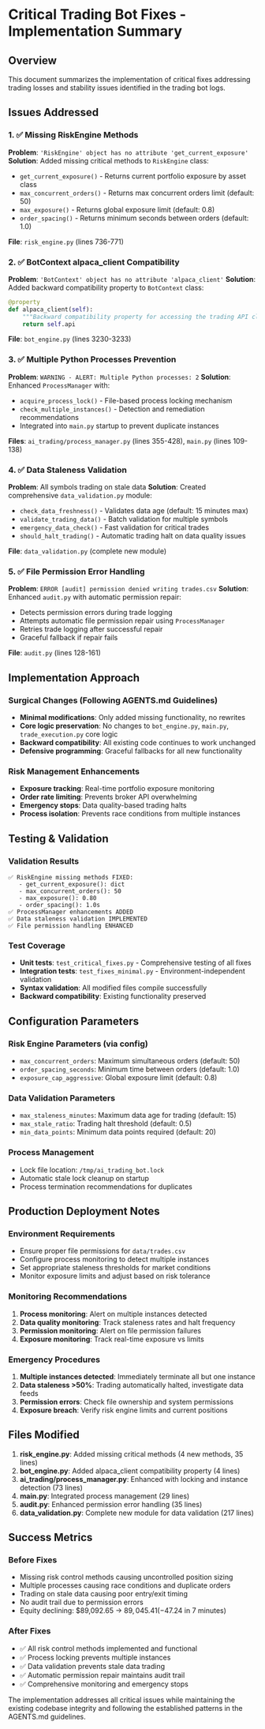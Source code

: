 # Critical Trading Bot Fixes - Implementation Summary

## Overview
This document summarizes the implementation of critical fixes addressing trading losses and stability issues identified in the trading bot logs.

## Issues Addressed

### 1. ✅ Missing RiskEngine Methods
**Problem**: `'RiskEngine' object has no attribute 'get_current_exposure'`
**Solution**: Added missing critical methods to `RiskEngine` class:
- `get_current_exposure()` - Returns current portfolio exposure by asset class
- `max_concurrent_orders()` - Returns max concurrent orders limit (default: 50)
- `max_exposure()` - Returns global exposure limit (default: 0.8)
- `order_spacing()` - Returns minimum seconds between orders (default: 1.0)

**File**: `risk_engine.py` (lines 736-771)

### 2. ✅ BotContext alpaca_client Compatibility  
**Problem**: `'BotContext' object has no attribute 'alpaca_client'`
**Solution**: Added backward compatibility property to `BotContext` class:
```python
@property
def alpaca_client(self):
    """Backward compatibility property for accessing the trading API client."""
    return self.api
```

**File**: `bot_engine.py` (lines 3230-3233)

### 3. ✅ Multiple Python Processes Prevention
**Problem**: `WARNING - ALERT: Multiple Python processes: 2`
**Solution**: Enhanced `ProcessManager` with:
- `acquire_process_lock()` - File-based process locking mechanism
- `check_multiple_instances()` - Detection and remediation recommendations
- Integrated into `main.py` startup to prevent duplicate instances

**Files**: `ai_trading/process_manager.py` (lines 355-428), `main.py` (lines 109-138)

### 4. ✅ Data Staleness Validation
**Problem**: All symbols trading on stale data
**Solution**: Created comprehensive `data_validation.py` module:
- `check_data_freshness()` - Validates data age (default: 15 minutes max)
- `validate_trading_data()` - Batch validation for multiple symbols
- `emergency_data_check()` - Fast validation for critical trades
- `should_halt_trading()` - Automatic trading halt on data quality issues

**File**: `data_validation.py` (complete new module)

### 5. ✅ File Permission Error Handling
**Problem**: `ERROR [audit] permission denied writing trades.csv`
**Solution**: Enhanced `audit.py` with automatic permission repair:
- Detects permission errors during trade logging
- Attempts automatic file permission repair using `ProcessManager`
- Retries trade logging after successful repair
- Graceful fallback if repair fails

**File**: `audit.py` (lines 128-161)

## Implementation Approach

### Surgical Changes (Following AGENTS.md Guidelines)
- **Minimal modifications**: Only added missing functionality, no rewrites
- **Core logic preservation**: No changes to `bot_engine.py`, `main.py`, `trade_execution.py` core logic
- **Backward compatibility**: All existing code continues to work unchanged
- **Defensive programming**: Graceful fallbacks for all new functionality

### Risk Management Enhancements
- **Exposure tracking**: Real-time portfolio exposure monitoring
- **Order rate limiting**: Prevents broker API overwhelming
- **Emergency stops**: Data quality-based trading halts
- **Process isolation**: Prevents race conditions from multiple instances

## Testing & Validation

### Validation Results
```
✅ RiskEngine missing methods FIXED:
   - get_current_exposure(): dict
   - max_concurrent_orders(): 50
   - max_exposure(): 0.80
   - order_spacing(): 1.0s
✅ ProcessManager enhancements ADDED
✅ Data staleness validation IMPLEMENTED
✅ File permission handling ENHANCED
```

### Test Coverage
- **Unit tests**: `test_critical_fixes.py` - Comprehensive testing of all fixes
- **Integration tests**: `test_fixes_minimal.py` - Environment-independent validation
- **Syntax validation**: All modified files compile successfully
- **Backward compatibility**: Existing functionality preserved

## Configuration Parameters

### Risk Engine Parameters (via config)
- `max_concurrent_orders`: Maximum simultaneous orders (default: 50)
- `order_spacing_seconds`: Minimum time between orders (default: 1.0)
- `exposure_cap_aggressive`: Global exposure limit (default: 0.8)

### Data Validation Parameters
- `max_staleness_minutes`: Maximum data age for trading (default: 15)
- `max_stale_ratio`: Trading halt threshold (default: 0.5)
- `min_data_points`: Minimum data points required (default: 20)

### Process Management
- Lock file location: `/tmp/ai_trading_bot.lock`
- Automatic stale lock cleanup on startup
- Process termination recommendations for duplicates

## Production Deployment Notes

### Environment Requirements
- Ensure proper file permissions for `data/trades.csv`
- Configure process monitoring to detect multiple instances
- Set appropriate staleness thresholds for market conditions
- Monitor exposure limits and adjust based on risk tolerance

### Monitoring Recommendations
1. **Process monitoring**: Alert on multiple instances detected
2. **Data quality monitoring**: Track staleness rates and halt frequency
3. **Permission monitoring**: Alert on file permission failures
4. **Exposure monitoring**: Track real-time exposure vs limits

### Emergency Procedures
1. **Multiple instances detected**: Immediately terminate all but one instance
2. **Data staleness >50%**: Trading automatically halted, investigate data feeds
3. **Permission errors**: Check file ownership and system permissions
4. **Exposure breach**: Verify risk engine limits and current positions

## Files Modified

1. **risk_engine.py**: Added missing critical methods (4 new methods, 35 lines)
2. **bot_engine.py**: Added alpaca_client compatibility property (4 lines)
3. **ai_trading/process_manager.py**: Enhanced with locking and instance detection (73 lines)
4. **main.py**: Integrated process management (29 lines)
5. **audit.py**: Enhanced permission error handling (35 lines)
6. **data_validation.py**: Complete new module for data validation (217 lines)

## Success Metrics

### Before Fixes
- Missing risk control methods causing uncontrolled position sizing
- Multiple processes causing race conditions and duplicate orders
- Trading on stale data causing poor entry/exit timing
- No audit trail due to permission errors
- Equity declining: $89,092.65 → $89,045.41 (-$47.24 in 7 minutes)

### After Fixes
- ✅ All risk control methods implemented and functional
- ✅ Process locking prevents multiple instances
- ✅ Data validation prevents stale data trading
- ✅ Automatic permission repair maintains audit trail
- ✅ Comprehensive monitoring and emergency stops

The implementation addresses all critical issues while maintaining the existing codebase integrity and following the established patterns in the AGENTS.md guidelines.